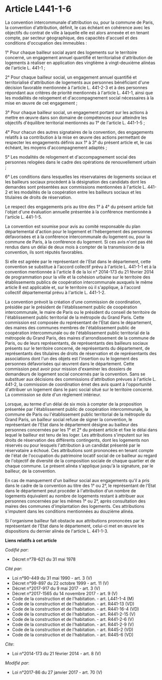 # Article L441-1-6

La convention intercommunale d'attribution ou, pour la commune de Paris, la convention d'attribution, définit, le cas échéant
en cohérence avec les objectifs du contrat de ville à laquelle elle est alors annexée et en tenant compte, par secteur
géographique, des capacités d'accueil et des conditions d'occupation des immeubles :

1° Pour chaque bailleur social ayant des logements sur le territoire concerné, un engagement annuel quantifié et
territorialisé d'attribution de logements à réaliser en application des vingtième à vingt-deuxième alinéas de l'article L.
441-1 ;

2° Pour chaque bailleur social, un engagement annuel quantifié et territorialisé d'attribution de logements aux personnes
bénéficiant d'une décision favorable mentionnée à l'article L. 441-2-3 et à des personnes répondant aux critères de priorité
mentionnés à l'article L. 441-1, ainsi que les modalités de relogement et d'accompagnement social nécessaires à la mise en
œuvre de cet engagement ;

3° Pour chaque bailleur social, un engagement portant sur les actions à mettre en œuvre dans son domaine de compétences pour
atteindre les objectifs d'équilibre territorial mentionnés au 1° de l'article L. 441-1-5 ;

4° Pour chacun des autres signataires de la convention, des engagements relatifs à sa contribution à la mise en œuvre des
actions permettant de respecter les engagements définis aux 1° à 3° du présent article et, le cas échéant, les moyens
d'accompagnement adaptés ;

5° Les modalités de relogement et d'accompagnement social des personnes relogées dans le cadre des opérations de
renouvellement urbain ;

6° Les conditions dans lesquelles les réservataires de logements sociaux et les bailleurs sociaux procèdent à la désignation
des candidats dont les demandes sont présentées aux commissions mentionnées à l'article L. 441-2 et les modalités de la
coopération entre les bailleurs sociaux et les titulaires de droits de réservation.

Le respect des engagements pris au titre des 1° à 4° du présent article fait l'objet d'une évaluation annuelle présentée à la
conférence mentionnée à l'article L. 441-1-5.

La convention est soumise pour avis au comité responsable du plan départemental d'action pour le logement et l'hébergement
des personnes défavorisées et à la conférence intercommunale du logement ou, pour la commune de Paris, à la conférence du
logement. Si ces avis n'ont pas été rendus dans un délai de deux mois à compter de la transmission de la convention, ils sont
réputés favorables.

Si elle est agréée par le représentant de l'Etat dans le département, cette convention se substitue à l'accord collectif
prévu à l'article L. 441-1-1 et à la convention mentionnée à l'article 8 de la loi n° 2014-173 du 21 février 2014 de
programmation pour la ville et la cohésion urbaine sur le territoire des établissements publics de coopération intercommunale
auxquels le même article 8 est applicable et, sur le territoire où il s'applique, à l'accord collectif départemental prévu à
l'article L. 441-1-2.

La convention prévoit la création d'une commission de coordination, présidée par le président de l'établissement public de
coopération intercommunale, le maire de Paris ou le président du conseil de territoire de l'établissement public territorial
de la métropole du Grand Paris. Cette commission est composée du représentant de l'Etat dans le département, des maires des
communes membres de l'établissement public de coopération intercommunale ou de l'établissement public territorial de la
métropole du Grand Paris, des maires d'arrondissement de la commune de Paris, ou de leurs représentants, de représentants des
bailleurs sociaux présents sur le territoire concerné, de représentants du département, de représentants des titulaires de
droits de réservation et de représentants des associations dont l'un des objets est l'insertion ou le logement des personnes
défavorisées qui œuvrent dans le département. Cette commission peut avoir pour mission d'examiner les dossiers de demandeurs
de logement social concernés par la convention. Sans se substituer aux décisions des commissions d'attribution prévues à
l'article L. 441-2, la commission de coordination émet des avis quant à l'opportunité d'attribuer un logement dans le parc
social situé sur le territoire concerné. La commission se dote d'un règlement intérieur.

Lorsque, au terme d'un délai de six mois à compter de la proposition présentée par l'établissement public de coopération
intercommunale, la commune de Paris ou l'établissement public territorial de la métropole du Grand Paris, un bailleur social
refuse de signer la convention, le représentant de l'Etat dans le département désigne au bailleur des personnes concernées
par les 1° et 2° du présent article et fixe le délai dans lequel le bailleur est tenu de les loger. Les attributions
s'imputent sur les droits de réservation des différents contingents, dont les logements non réservés ou pour lesquels
l'attribution à un candidat présenté par le réservataire a échoué. Ces attributions sont prononcées en tenant compte de
l'état de l'occupation du patrimoine locatif social de ce bailleur au regard de l'objectif de diversité de la composition
sociale de chaque quartier et de chaque commune. Le présent alinéa s'applique jusqu'à la signature, par le bailleur, de la
convention.

En cas de manquement d'un bailleur social aux engagements qu'il a pris dans le cadre de la convention au titre des 1° ou 2°,
le représentant de l'Etat dans le département peut procéder à l'attribution d'un nombre de logements équivalent au nombre de
logements restant à attribuer aux personnes concernées par les mêmes 1° ou 2°, après consultation des maires des communes
d'implantation des logements. Ces attributions s'imputent dans les conditions mentionnées au douzième alinéa.

Si l'organisme bailleur fait obstacle aux attributions prononcées par le représentant de l'Etat dans le département, celui-ci
met en œuvre les dispositions du dernier alinéa de l'article L. 441-1-3.

**Liens relatifs à cet article**

_Codifié par_:

  - Décret n°78-621 du 31 mai 1978

_Cité par_:

  - Loi n°90-449 du 31 mai 1990 - art. 3 (V)
  - Décret n°99-897 du 22 octobre 1999 - art. 11 (V)
  - Décret n°2017-917 du 9 mai 2017 - art. 3 (V)
  - Décret n°2017-1565 du 14 novembre 2017 - art. 9 (V)
  - Code de la construction et de l'habitation. - art. L441-1-4 (M)
  - Code de la construction et de l'habitation. - art. R441-13 (VD)
  - Code de la construction et de l'habitation. - art. R441-16-4 (VD)
  - Code de la construction et de l'habitation. - art. R441-2-15 (V)
  - Code de la construction et de l'habitation. - art. R441-2-6 (V)
  - Code de la construction et de l'habitation. - art. R441-2-9 (V)
  - Code de la construction et de l'habitation. - art. R445-2 (VD)
  - Code de la construction et de l'habitation. - art. R445-6 (VD)

_Cite_:

  - Loi n°2014-173  du 21 février 2014 - art. 8 (V)

_Modifié par_:

  - Loi n°2017-86 du 27 janvier 2017 - art. 70 (V)
